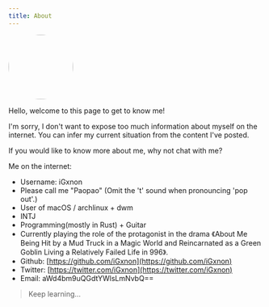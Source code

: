 ```yaml
---
title: About
---
```


<img src="/images/logo.png" witdh=128 height=128 style="border-radius: 100%;"/>

Hello, welcome to this page to get to know me!

I'm sorry, I don't want to expose too much information about myself on the internet. You can infer my current situation from the content I've posted.

If you would like to know more about me, why not chat with me?

Me on the internet:

+ Username: iGxnon
+ Please call me "Paopao" (Omit the 't' sound when pronouncing 'pop out'.)
+ User of macOS / archlinux + dwm
+ INTJ
+ Programming(mostly in Rust) + Guitar
+ Currently playing the role of the protagonist in the drama 《About Me Being Hit by a Mud Truck in a Magic World and Reincarnated as a Green Goblin Living a Relatively Failed Life in 996》.
+ Github: [https://github.com/iGxnon](https://github.com/iGxnon)
+ Twitter: [https://twitter.com/iGxnon](https://twitter.com/iGxnon)
+ Email: aWd4bm9uQGdtYWlsLmNvbQ==

> Keep learning...
